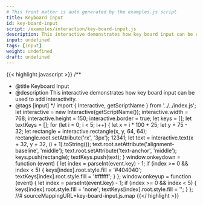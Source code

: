 ```yaml
---
# This front matter is auto generated by the examples.js script
title: Keyboard Input
id: key-board-input
script: /examples/interaction/key-board-input.js
description: This interactive demonstrates how key board input can be used to add interactivity.
input: undefined
tags: [input]
weight: undefined
draft: undefined
---
```


{{< highlight javascript >}}
/**
* @title Keyboard Input
* @description This interactive demonstrates how key board input can be used to add interactivity.
* @tags [input]
*/
import { Interactive, getScriptName } from '../../index.js';
let interactive = new Interactive(getScriptName());
interactive.width = 768;
interactive.height = 150;
interactive.border = true;
let keys = [];
let textKeys = [];
for (let i = 0; i < 5; i++) {
    let x = i * 100 + 25;
    let y = 75 - 32;
    let rectangle = interactive.rectangle(x, y, 64, 64);
    rectangle.root.setAttribute('rx', '3px');
    12341;
    let text = interactive.text(x + 32, y + 32, (i + 1).toString());
    text.root.setAttribute('alignment-baseline', 'middle');
    text.root.setAttribute('text-anchor', 'middle');
    keys.push(rectangle);
    textKeys.push(text);
}
window.onkeydown = function (event) {
    let index = parseInt(event.key) - 1;
    if (index >= 0 && index < 5) {
        keys[index].root.style.fill = '#404040';
        textKeys[index].root.style.fill = '#ffffff';
    }
};
window.onkeyup = function (event) {
    let index = parseInt(event.key) - 1;
    if (index >= 0 && index < 5) {
        keys[index].root.style.fill = 'none';
        textKeys[index].root.style.fill = '';
    }
};
//# sourceMappingURL=key-board-input.js.map
{{</ highlight >}}

